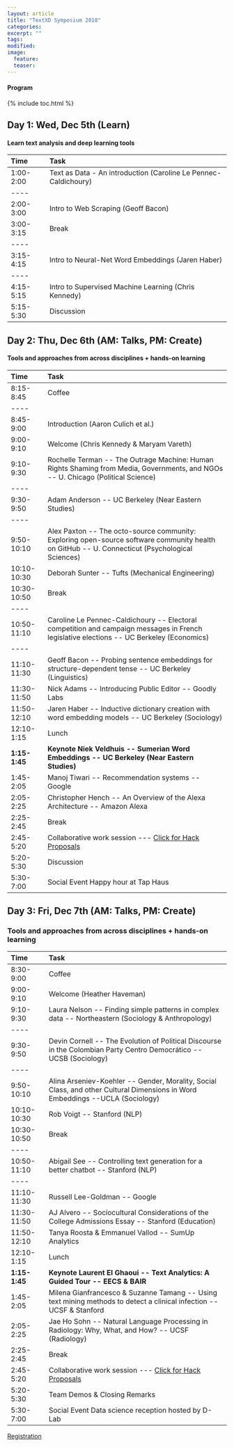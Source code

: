```yaml
---
layout: article
title: "TextXD Symposium 2018"
categories:
excerpt: ""
tags:
modified:
image:
  feature:
  teaser:  
---
```


#### Program

{% include toc.html %}

## Day 1: Wed, Dec 5th (Learn)

#### Learn text analysis and deep learning tools

| Time        | Task    |
|:------------|:--------|
| 1:00-2:00   | Text as Data - An introduction (Caroline Le Pennec-Caldichoury) |
|----
| 2:00-3:00  | Intro to Web Scraping (Geoff Bacon) |
| 3:00-3:15  | <span class="badge warning">Break</span> |
|----
| 3:15-4:15  |  Intro to Neural-Net Word Embeddings (Jaren Haber) |
|----
| 4:15-5:15 |  Intro to Supervised Machine Learning  (Chris Kennedy) |
| 5:15-5:30 | Discussion |


## Day 2: Thu, Dec 6th (AM: Talks, PM: Create)

#### Tools and approaches from across disciplines + hands-on learning

| Time        | Task    |
|:------------|:--------|
| 8:15-8:45   | <span class="badge warning">Coffee</span>  |
|----
| 8:45-9:00   | Introduction (Aaron Culich et al.) |
| 9:00-9:10   | Welcome (Chris Kennedy & Maryam Vareth) |
| 9:10-9:30   | Rochelle Terman -- The Outrage Machine: Human Rights Shaming from Media, Governments, and NGOs -- U. Chicago (Political Science) |
|----
| 9:30-9:50 | Adam Anderson --  UC Berkeley (Near Eastern Studies) |
|----
| 9:50-10:10 | Alex Paxton -- The octo-source community: Exploring open-source software community health on GitHub -- U. Connecticut (Psychological Sciences) |
| 10:10-10:30 | Deborah Sunter --  Tufts (Mechanical Engineering) |
| 10:30-10:50 |  <span class="badge warning">Break</span>   |
|----
| 10:50-11:10  | Caroline Le Pennec-Caldichoury -- Electoral competition and campaign messages in French legislative elections -- UC Berkeley (Economics) |
|----
| 11:10-11:30   | Geoff Bacon -- Probing sentence embeddings for structure-dependent tense -- UC Berkeley (Linguistics)|
| 11:30-11:50   | Nick Adams -- Introducing Public Editor -- Goodly Labs |
| 11:50-12:10   | Jaren Haber -- Inductive dictionary creation with word embedding models -- UC Berkeley (Sociology) |
| 12:10-1:15   | <span class="badge warning">Lunch</span> <br/> |
| **1:15-1:45**    | **Keynote Niek Veldhuis -- Sumerian Word Embeddings -- UC Berkeley (Near Eastern Studies)** |
| 1:45-2:05    | Manoj Tiwari -- Recommendation systems -- Google  |
| 2:05-2:25    | Christopher Hench -- An Overview of the Alexa Architecture -- Amazon Alexa |
| 2:25-2:45    | <span class="badge warning">Break</span> |
| 2:45-5:20    |  Collaborative work session --- <a href="https://public.etherpad-mozilla.org/p/TextXD2018"> Click for Hack Proposals</a> |
| 5:20- 5:30   |  Discussion  | 
| 5:30- 7:00  |  <span class="badge danger">Social Event </span> Happy hour at Tap Haus  |

## Day 3: Fri, Dec 7th (AM: Talks, PM: Create)

### Tools and approaches from across disciplines + hands-on learning


| Time        | Task    |
|:------------|:--------|
| 8:30-9:00   | <span class="badge warning">Coffee</span>  |
| 9:00-9:10   | Welcome (Heather Haveman) |
| 9:10-9:30   | Laura Nelson -- Finding simple patterns in complex data -- Northeastern (Sociology & Anthropology) |
|----
| 9:30-9:50 | Devin Cornell -- The Evolution of Political Discourse in the Colombian Party Centro Democrático -- UCSB (Sociology) |
|----
| 9:50-10:10 | Alina Arseniev-Koehler -- Gender, Morality, Social Class, and other Cultural Dimensions in Word Embeddings --UCLA (Sociology) |
| 10:10-10:30 |  Rob Voigt -- Stanford (NLP) |
| 10:30-10:50 |  <span class="badge warning">Break</span>   |
|----
| 10:50-11:10  | Abigail See -- Controlling text generation for a better chatbot -- Stanford (NLP) |
|----
| 11:10-11:30   |  Russell Lee-Goldman -- Google |
| 11:30-11:50   | AJ Alvero -- Sociocultural Considerations of the College Admissions Essay -- Stanford (Education) |
| 11:50-12:10   | Tanya Roosta & Emmanuel Vallod -- SumUp Analytics |
| 12:10-1:15   | <span class="badge warning">Lunch</span> <br/> |
| **1:15-1:45**    | **Keynote Laurent El Ghaoui -- Text Analytics: A Guided Tour -- EECS & BAIR** |
| 1:45-2:05    |  Milena Gianfrancesco & Suzanne Tamang -- Using text mining methods to detect a clinical infection -- UCSF & Stanford |
| 2:05-2:25    |  Jae Ho Sohn -- Natural Language Processing in Radiology: Why, What, and How? -- UCSF (Radiology) |
| 2:25-2:45    | <span class="badge warning">Break</span> |
| 2:45-5:20    |  Collaborative work session --- <a href="https://public.etherpad-mozilla.org/p/TextXD2018"> Click for Hack Proposals</a> |
| 5:20- 5:30   | Team Demos & Closing Remarks  | 
| 5:30- 7:00  |  <span class="badge danger">Social Event </span> Data science reception hosted by D-Lab |


<a href="http://bit.ly/textxd-2018-rsvp" class="btn"> Registration </a>
